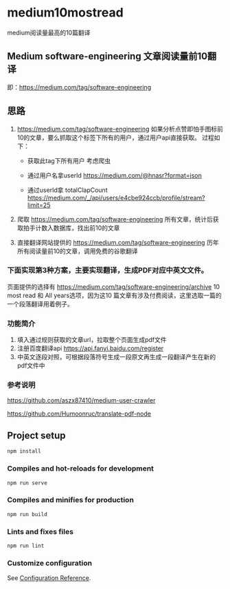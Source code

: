 # medium10mostread

medium阅读量最高的10篇翻译

## Medium software-engineering 文章阅读量前10翻译

即：https://medium.com/tag/software-engineering

## 思路

1. https://medium.com/tag/software-engineering 如果分析点赞即怕手图标前10的文章，要么抓取这个标签下所有的用户，通过用户api直接获取。 过程如下：

   * 获取此tag下所有用户 考虑爬虫

   * 通过用户名拿userId https://medium.com/@hnasr?format=json

   * 通过userId拿 totalClapCount https://medium.com/_/api/users/e4cbe924ccb/profile/stream?limit=25

2. 爬取 https://medium.com/tag/software-engineering 所有文章，统计后获取拍手计数入数据库，找出前10的文章

3. 直接翻译网站提供的 https://medium.com/tag/software-engineering 历年所有阅读量前10的文章，调用免费的谷歌翻译

### 下面实现第3种方案，主要实现翻译，生成PDF对应中英文文件。

页面提供的选择有 https://medium.com/tag/software-engineering/archive 10 most read 和 All years选项，因为这10 篇文章有涉及付费阅读，这里选取一篇的一个段落翻译用着例子。

### 功能简介

1. 填入通过规则获取的文章url，拉取整个页面生成pdf文件
2. 注册百度翻译api https://api.fanyi.baidu.com/register
3. 中英文逐段对照，可根据段落符号生成一段原文再生成一段翻译产生在新的pdf文件中

### 参考说明

https://github.com/aszx87410/medium-user-crawler

https://github.com/Humoonruc/translate-pdf-node

## Project setup
```
npm install
```

### Compiles and hot-reloads for development
```
npm run serve
```

### Compiles and minifies for production
```
npm run build
```

### Lints and fixes files
```
npm run lint
```

### Customize configuration
See [Configuration Reference](https://cli.vuejs.org/config/).
